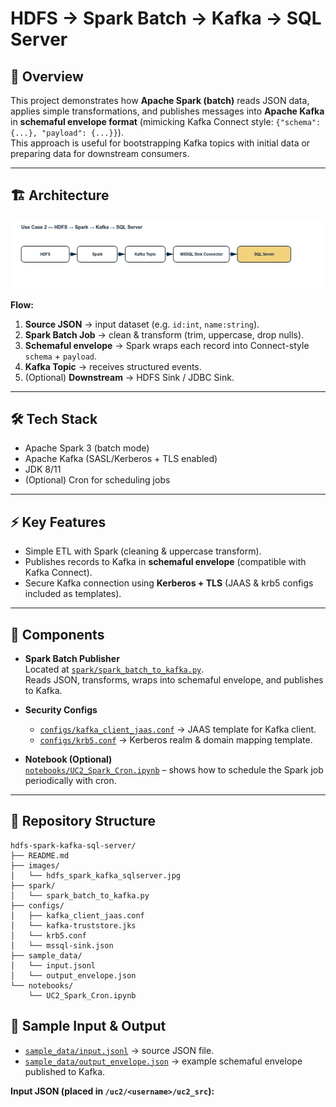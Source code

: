 # HDFS → Spark Batch → Kafka → SQL Server

## 📖 Overview
This project demonstrates how **Apache Spark (batch)** reads JSON data, applies simple transformations, and publishes messages into **Apache Kafka** in **schemaful envelope format** (mimicking Kafka Connect style: `{"schema": {...}, "payload": {...}}`).  
This approach is useful for bootstrapping Kafka topics with initial data or preparing data for downstream consumers.

---
 
## 🏗 Architecture
<img src="image/hdfs_spark_kafka_sqlserver.jpg" alt="Spark Batch to Kafka" width="800"/>

**Flow:**
1. **Source JSON** → input dataset (e.g. `id:int`, `name:string`).  
2. **Spark Batch Job** → clean & transform (trim, uppercase, drop nulls).  
3. **Schemaful envelope** → Spark wraps each record into Connect-style `schema` + `payload`.  
4. **Kafka Topic** → receives structured events.  
5. (Optional) **Downstream** → HDFS Sink / JDBC Sink.

---

## 🛠 Tech Stack
- Apache Spark 3 (batch mode)  
- Apache Kafka (SASL/Kerberos + TLS enabled)  
- JDK 8/11  
- (Optional) Cron for scheduling jobs  

---

## ⚡ Key Features
- Simple ETL with Spark (cleaning & uppercase transform).  
- Publishes records to Kafka in **schemaful envelope** (compatible with Kafka Connect).  
- Secure Kafka connection using **Kerberos + TLS** (JAAS & krb5 configs included as templates).  

---

## 🚀 Components
- **Spark Batch Publisher**  
  Located at [`spark/spark_batch_to_kafka.py`](spark/spark_batch_to_kafka.py).  
  Reads JSON, transforms, wraps into schemaful envelope, and publishes to Kafka.  

- **Security Configs**  
  - [`configs/kafka_client_jaas.conf`](configs/kafka_client_jaas.conf) → JAAS template for Kafka client.  
  - [`configs/krb5.conf`](configs/krb5.conf) → Kerberos realm & domain mapping template.  

- **Notebook (Optional)**  
  [`notebooks/UC2_Spark_Cron.ipynb`](notebooks/UC2_Spark_Cron.ipynb) – shows how to schedule the Spark job periodically with cron.

---

## 📂 Repository Structure
```text
hdfs-spark-kafka-sql-server/
├── README.md
├── images/
│   └── hdfs_spark_kafka_sqlserver.jpg
├── spark/
│   └── spark_batch_to_kafka.py
├── configs/
│   ├── kafka_client_jaas.conf
│   └── kafka-truststore.jks
│   └── krb5.conf
│   └── mssql-sink.json
├── sample_data/
│   └── input.jsonl
│   └── output_envelope.json
└── notebooks/
    └── UC2_Spark_Cron.ipynb
```

## 🧪 Sample Input & Output

- [`sample_data/input.jsonl`](sample_data/input.jsonl) → source JSON file.  
- [`sample_data/output_envelope.json`](sample_data/output_envelope.json) → example schemaful envelope published to Kafka.

**Input JSON (placed in `/uc2/<username>/uc2_src`):**


